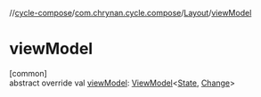 //[cycle-compose](../../../index.md)/[com.chrynan.cycle.compose](../index.md)/[Layout](index.md)/[viewModel](view-model.md)

# viewModel

[common]\
abstract override val [viewModel](view-model.md): [ViewModel](../../../../cycle-core/cycle-core/com.chrynan.cycle/-view-model/index.md)&lt;[State](index.md), [Change](index.md)&gt;
